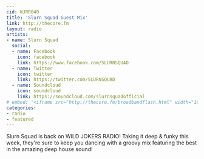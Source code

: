 ```yaml
---
cid: WJRR040
title: 'Slurn Squad Guest Mix'
link: http://thecore.fm
layout: radio
artists: 
- name: Slurn Squad
  social:
  - name: Facebook
    icon: facebook
    link: https://www.facebook.com/SLURNSQUAD
  - name: Twitter
    icon: twitter
    link: https://twitter.com/SLURNSQUAD
  - name: Soundcloud
    icon: soundcloud
    link: https://soundcloud.com/slurnsquadofficial
# embed: '<iframe src="http://thecore.fm/broadbandflash.html" width="100%" height="350px"></iframe>'
categories:
- radio
- featured
---
```


Slurn Squad is back on WILD JOKERS RADIO! Taking it deep & funky this week, they're sure to keep you dancing with a groovy mix featuring the best in the amazing deep house sound!